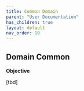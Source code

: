 ```yaml
---
title: Common Domain
parent: "User Documentation"
has_children: true
layout: default
nav_order: 10
---
```

## Domain Common
**Objective**

[tbd]